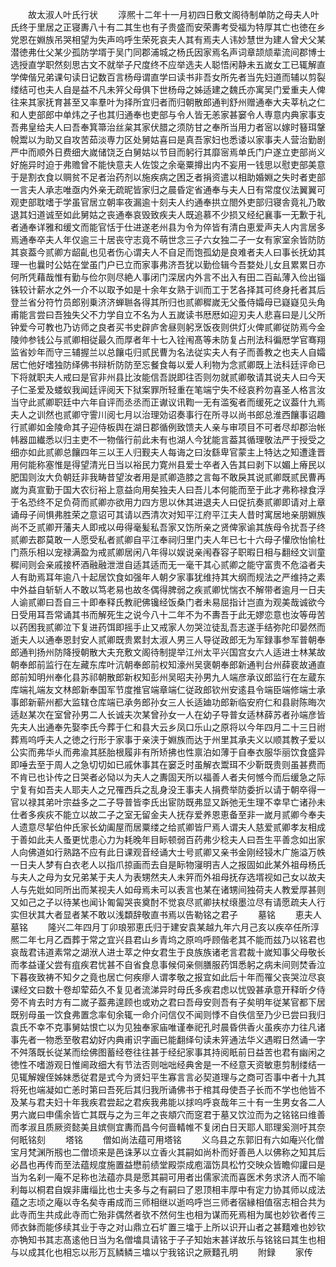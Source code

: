 <!-- { "loadSidebar": true } -->
　　故太淑人叶氏行状
　　淳熈十二年十一月初四日敷文阁待制单防之母夫人叶氏终于里居之正寝夀八十有二其生也有子贵盛而安荣夀考受福为特厚其亡也徳在乡党恩在婣族吊哭相望为失声呜呼生荣死哀夫人其有焉夫人讳妙慧世为建人曾犬父某潜徳弗仕父某少孤防学壻于吴门同郡浦城之杨氏因家焉名声词章颉颃辈流间郡博士选授直学职然刻思古文不就举子尺度终不应举选夫人聪悟闲静未五嵗女工已辄解直学俾偕兄弟课句读日记数百言杨母谓直学曰读书非吾女所先者当先妇道而辅以剪裂缕结可也夫人自是益不凡未笄父母俱下世杨母之姊适建之魏氏亦寓吴门爱重夫人俾往来其家抚育甚至又率羣叶为择所宜归者而归朝散郎通判舒州赠通奉大夫莘杭之仁和人吏部郎中单炜之子也其归通奉也吏部与令人皆无恙家甚窭令人専意内典家事支吾弗皇给夫人曰吾奉箕箒治丝枲其家伏腊之须防甘之奉所当用力者宻以嫁时簮珥鞶帨鬻以为助又自攻苦茹淡専力区处舅姑喜曰是真吾家妇也悉诿以家事夫人营治勤剧严中而顺外日费细大嵗储饶乏白舅姑以节目而躬行其靡宻焉单氏门户遂立吏部尚义好施异时迫于弗赡曾不能快意夫人佐馂之余毫粟撙出内不妄用一钱思以慰吏部美意于是割衣食以赒贫不足者治药剂以施疾病之困乏者捐资遣以相助婚婣之失时者吏部一言夫人承志唯亟内外亲无疏昵皆家归之晨昏定省通奉与夫人日有常度仪法翼翼可观吏部耽嗜于学虽官居立朝率夜漏逾十刻夫人约通奉拱立閤外吏部归寝舎竟礼乃敢退其妇道诚至如此舅姑之丧通奉哀毁致疾夫人既追慕不少损又经纪襄事一无歉于礼者通奉详雅和缓文而能官恬于仕进遂老州县为令为倅皆有清白恵爱声夫人内言居多焉通奉卒夫人年仅逾三十居丧守志竟不萌世念三子六女独二子一女有家室余皆防防其哀葢今贰卿方龆齓也见者伤心谓夫人不自足而饱孤幼是良难者夫人曰事长抚幼其理一也曩时公姑在堂虽门户已立而家事弗济吾犹以勤俭辑今吾婺处儿女且累累日亦何所凭藉哉惟有勤与俭尔则尽絶人事闭门深居内外言不出入有田二百畆薄入俭出锱铢较计薪水之外一介不以取予如是十余年女熟于训而工于艺各择其可终身托者其后登兰省分符竹员郎别乗济济蝉聮各得其所归也贰卿穉嵗无父蚤侍孀母已嶷嶷见头角甫能言尝曰吾独失父不力学自立不名为人五嵗读书厯厯如迎刃夫人悲喜曰是儿父所钟爱今可教也乃访师之良者买书史辟庐舍昼则躬烹饭夜则供灯火俾贰卿従防焉今金陵帅参钱公与贰卿相従最久而厚者年十七入铨闱髙等未防复占刑法科徧厯学官骞翔监省妙年而守三辅握兰以总饟屯归贰民曹为名法従实夫人有子而善教之也夫人自孀居亡他好嗜独防绎佛书辩析防防至忘餐食每以爱人利物为念贰卿既上法科廷评命已下将就职夫人戒曰是官非州县比汝能信吾説即往否则勿就贰卿敬请其说夫人曰今天子仁圣爱及蝼蚁我闻廷评阅天下狱案罪所轻重在笔端宁失不经哀矜勿喜圣人格言汝当守此贰卿职廷中六年自评而丞丞而正谳议讯鞫一无有滥寃者而缓死之议葢什九焉夫人之训然也贰卿守霅川阅七月以治理効诏奏事行在所寻以尚书郎总淮西饟事诏趣行贰卿如金陵命其子迎侍板舆在湖日郡循例致馈夫人亲与审项目不可者尽却郡治帐帏器皿纎悉以归主吏不一物偕行前此未有也湖人今犹能言葢其循理敬法严于授受之细亦如此贰卿总饟四年三以王人归觐夫人每诲之曰汝繇卑官蒙主上特达之知遭逢晋用何能称塞惟是得望清光日当以裕民力寛州县爱士卒者入告其曰剥下以媚上瘠民以肥国则汝大负朝廷非我畴昔望汝者用是贰卿造膝之言每不敢戾其说贰卿既贰民曹再嵗为真宣勤于国大农衍裕上意益向用矣独夫人曰吾儿本何能而至于此才弗称禄食浮于名恐终不足负荷而贰卿亦欲用力四方思以休其进退夫人曰促抗奏贰卿即请对上章诵母子间惧弗胜荣之意诏可其请以西清次对知平江府平江夫人昔时寓居地亲朋婣族尚不乏贰卿开藩夫人即戒以毋得毫髪私吾家又饬所亲之贤俾家谕其族母令扰吾子终贰卿去郡莫敢一人愿受私者贰卿自平江奉祠归里门夫人年已七十六母子懽欣怡愉杜门燕乐相以宠禄满盈为戒贰卿居闲八年得以娱说亲闱舂容子职暇日相与翻经文训童穉间则会亲戚接杯酒融融泄泄自适其适而无一毫干其心贰卿之能守富贵不危溢者夫人有助焉耳年逾八十起居饮食如强年人朝夕家事犹维持其大纲而规法之严维持之素中外益自斩斩人不敢以笃老易也故冬偶得脾弱之疾贰卿忧惴衣不解带者逾月一日夫人谕贰卿曰吾自三十即奉释氏教祀佛镵经饭桑门者未易屈指计岂直为观美哉诚欲今日受用耳吾常诵其书而解死生之说今八十二年不为不夀吾于此无嫪恋意也汝等毋苦以药困我贰卿泣下复进药饵即摇手止又戒家人勿哭泣徒乱吾志遂手结弥陀印晏然而逝夫人以通奉恩封安人贰卿既贵累封太淑人男三人导従政郎无为军録事参军普朝奉郎通判扬州防降授朝散大夫充敷文阁待制提举江州太平兴国宫女六人适进士林某故朝奉郎前监行在左藏东库叶沆朝奉郎前权知濠州吴褒朝奉郎新通判台州薛裵故通直郎前知明州奉化县苏祁朝散郎新权知彭州吴昭夫孙男九人端彦承议郎监行在左蔵东库端礼端友文林郎新奉国军节度推官端章端仁従政郎钦州安逺县令端臣端修端士承事郎新蕲州都大监辖仓库端已承务郎孙女三人长适廸功郎新临安府仁和县尉陈晦次适赵某次在室曾孙男二人长诚夫次某曾孙女一人在幼子导普女适林薛苏者孙端彦皆先夫人出通奉先娶李氏今葬于仁和县大云乡凤口乐山之原将以今年四月二十三日祔葬焉呜呼夫人之徳之行形于家事于亲浃于婣族而达于州里其承夫义以顺其教子爱以公实而弗华乆而弗渝其胚胎根履非有所矫拂也性禀泊如薄于自奉衣服华丽饮食盛异即唾去至于周人之急切切如已戚休事其在窭乏时虽解衣鬻珥不少靳既贵则虽甚费而不肯已也讣传之日哭者必恸以为夫人之夀固天所以福善人者夫何憾今而后缓急之际宁复有如吾夫人耶夫人之兄罹西兵之乱身没王事夫人捐费举防委折以请于朝卒得一官以禄其弟叶宗益多之二子导普皆李氏出宦防既弗显又跅弛无生理不幸早亡诸孙未仕者多疾疢不能立以故二子之室无留金夫人抚存爱养恩恵备至非一嵗月贰卿今奉夫人遗意尽挈伯仲氏家长幼阖屋而居粟缕之给贰卿皆尸焉人谓夫人慈爱贰卿孝友相成于善如此夫人蚤更忧患心力为耗晚年目眎顿弱百药弗少稔夫人曰吾生平善念如出家人向佛道如行熟路不应有此日课观音经诵大士号贰卿又亲书金刚经锓木广施溢万帙一日夫人梦有白衣老人以指爪掠画而去自是眎物寖明吉人之报固如此某外祖母杨氏与夫人之母为女兄弟某于夫人为表甥然夫人未笄而外祖母抚存选壻视如己女以故夫人与先妣如同所出而某视夫人如母焉未可以表言也某在诸甥间独荷夫人教爱厚甚则又如己之子以待某也闻讣匍匐哭丧奠酎不觉哀尽贰卿扶杖缞墨泣尽有请愿疏夫人行实但状其大者显者某不敢以浅纇辞敬直书焉以告勒铭之君子
　　墓铭
　　恵夫人墓铭
　　隆兴二年四月丁卯琅邪恵氏归于建安袁某越九年六月己亥以疾卒任所淳熈二年七月乙酉葬于常之宜兴县君山乡青坞之原呜呼顾偕老其不能而兹乃以铭君也哀哉君讳道素常之湖洑人进士萃之仲女君生于良族族诸老言君裁十嵗知事父母敬长而孝益谨父尝有疽疾君忧甚不自省食息事候伺亲侧膳服药饵悉躬之病未间则焚香泣下暮夜致祷不知夕之竟也居亡何疾瘳人谓孝敬之报宜如此后十年而罹父丧哭泣尽哀课经文曰数十卷却荤茹久不复见者流涕异时母氏多疾君虑以忧毁甚承意开释昕夕侍旁不肯去时方有二嵗子葢弗遑顾也或劝之君曰吾母安则吾有子矣明年従某官都下居既别母虽一饮食弗置念率旬余辄一命介问信仅不闻则悸不自佚信至乃少已尝曰我归袁氏不幸不克事舅姑恨亡以为见独奉家庙唯谨奉祀孔时晨昏供香火虽疾亦力往凡诸事先者一物悉至敬君幼好内典甫识字画已能翻绎句读未笄通法华义遇暇日然诵一字不舛落既长従某而绘佛图蓄经卷往往甚于经纪家事其持阅眂前日益苦也君有幽闲之徳性不嗜游观日惟阃政细大有节法否则咄咄经典舍是一不经意天资敏恵剪制缕结一见辄解嫂侄姊妹悉従君是式今为贤妇平生寡言言必契道理与之商可否事中者十九其将死也端凝如亡恙时第曰吾死后其归我所诵佛书于棺其母使吾子长而不学也他皆不及某与君夫妇十年我疾君尝起之君疾我弗能以捄呜呼哀哉年三十有一生男女各二人男六嵗曰申儒余皆亡其既与之为三年之丧頫穴而窆君于墓又饮泣而为之铭铭曰维善而孝淑且质厥资懿美且嫔侧宜夀而昌今何啬輤帷不复闭白日天耶人耶理奚测吁其奈何眂铭刻
　　塔铭
　　僧如尚法蕴可用塔铭
　　义乌县之东郭旧有六如庵兴化僧宝月梵渊所剏也二僧顷来是邑诛茅以立香火其嗣如尚朴而好善邑人以佛称之知其后必昌也再传而至法蕴规度施置益懋前绩堂殿崇成庖湢饬具松竹交映众皆瞻仰讙曰是当为名刹一庵不足称也法蕴亦具是愿其嗣可用者出儒家流而喜医术务求济人而不喻利每以桐君自娱非庸缁比也士夫多与之有嗣曰了恩顶相丰厚中有定力协其师以成法蕴之志顷之庵以寺名矣寺甫成而三师相继以逝呜呼岂三师者宿縁相值宿志相合共为此寺而生共成此寺而亡殆非偶然者欤不然何生也相为谋而死焉相为属也妙钦者传三师衣鉢而能侈续其业于寺之对山鼎立石圹置三墖于上所以识开山者之甚囏难也妙钦亦觕知书其志髙逺他日当为名僧墖具请铭于子子知始末甚详故乐与铭铭曰其生也相与以成其化也相忘以形万瓦鳞鳞三墖以宁我铭识之厥囏孔明
　　附録
　　家传
